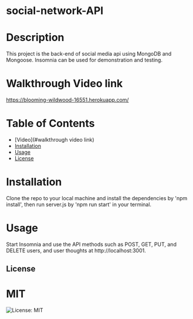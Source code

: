# social-network-API

# Description
This project is the back-end of social media api using MongoDB and Mongoose. Insomnia can be used for demonstration and testing.

# Walkthrough Video link
https://blooming-wildwood-16551.herokuapp.com/

# Table of Contents
* [Video](#walkthrough video link)
* [Installation](#installation)
* [Usage](#usage)
* [License](#license)

# Installation
Clone the repo to your local machine and install the dependencies by 'npm install', then run server.js by 'npm run start' in your terminal.

# Usage
Start Insomnia and use the API methods such as POST, GET, PUT, and DELETE users, and user thoughts at http://localhost:3001.

## License
  # MIT
  ![License: MIT](https://img.shields.io/badge/License-MIT-yellow.svg)

